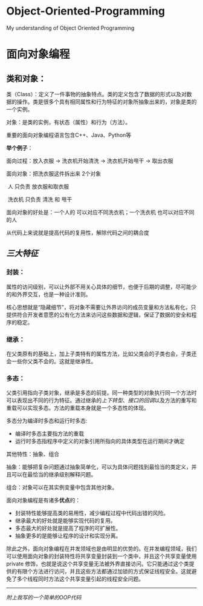 # Object-Oriented-Programming
My understanding of Object Oriented Programming

# 面向对象编程



## 类和对象：

类（Class）：定义了一件事物的抽象特点。类的定义包含了数据的形式以及对数据的操作。类是很多个具有相同属性和行为特征的对象所抽象出来的，对象是类的一个实例。

对象：是类的实例，有状态（属性）和行为（方法）。

重要的面向对象编程语言包含C++、Java、Python等





**举个例子**：

面向过程：放入衣服 -> 洗衣机开始清洗 -> 洗衣机开始甩干 -> 取出衣服

面向对象：把洗衣服这件拆出来 2个对象

​					人 只负责 放衣服和取衣服

​					洗衣机 只负责 清洗 和 甩干

面向对象的好处是：一个人的 可以对应不同洗衣机；一个洗衣机 也可以对应不同的人 

从代码上来说就是提高代码的复用性，解除代码之间的耦合度

## ***三大特征***

### 封装：

属性的访问级别，可以让外部不用关心具体的细节，也便于后期的调整，尽可能少的和外界交互，也是一种设计准则。

核心思想就是“隐藏细节”，将对象不需要让外界访问的成员变量和方法私有化，只提供符合开发者意愿的公有化方法来访问这些数据和逻辑，保证了数据的安全和程序的稳定。

### 继承：

在父类原有的基础上，加上子类特有的属性方法，比如父类会的子类也会，子类还会一些你父类不会的。这就是继承性。



### 多态：

父类引用指向子类对象，继承是多态的前提。同一种类型的对象执行同一个方法时可以表现出不同的行为特征。通过继承的*上下转型*、*接口的回调*以及方法的重写和重载可以实现多态。方法的重载本身就是一个多态性的体现。

多态分为编译时多态和运行时多态:

- 编译时多态主要指方法的重载
- 运行时多态指程序中定义的对象引用所指向的具体类型在运行期间才确定





其他特性：抽象、组合

抽象：能够把复杂问题通过抽象简单化，可以为具体问题找到最恰当的类定义，并且可以在最恰当的继承级别解释问题。

组合：对象可以在其实例变量中包含其他对象。



面向对象编程是有诸多**优点**的：

- 封装特性能够提高类的易用性，减少编程过程中代码出错的风险。
- 继承最大的好处就是能够实现代码的复用。
- 多态最大的好处就是提高了程序的可扩展性。
- 抽象更多的是能够让程序的设计和实现分离。

除此之外，面向对象编程在并发领域也是由明显的优势的。在并发编程领域，我们可以使用面向对象的封装特性将共享变量封装到一个类中，并且这个共享变量使用 private 修饰，也就是说这个共享变量无法被外界直接访问。它只能通过这个类提供的有限个方法进行访问，并且这些方法都通过加锁的方式保证线程安全。这就避免了多个线程同时方法这个共享变量引起的线程安全问题。

------

*附上我写的一个简单的OOP代码*

